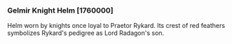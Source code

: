 ### Gelmir Knight Helm [1760000]

Helm worn by knights once loyal to Praetor Rykard. Its crest of red feathers symbolizes Rykard's pedigree as Lord Radagon's son.